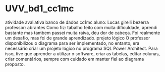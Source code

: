 # UVV_bd1_cc1mc
atividade avaliativa banco de dados cc1mc
aluno: Lucas girelli bezerra
professor: abrantes
Como fiz:
tabalho feito com muita dificuldade, aprendi bastante mas tambem passei muita raiva, deu dor de cabeça. Foi realmente um desafio, mas foi de grande aprendizado.
projeto lógico
O professor disponibilizou o diagrama para ser implementado, no entanto, era necessário criar um projeto lógico no programa SQL Power Architect. Para isso, tive que aprender a utilizar o software, criar as tabelas, editar colunas, criar comentários, sempre com cuidado em manter fiel ao diagrama proposto.

